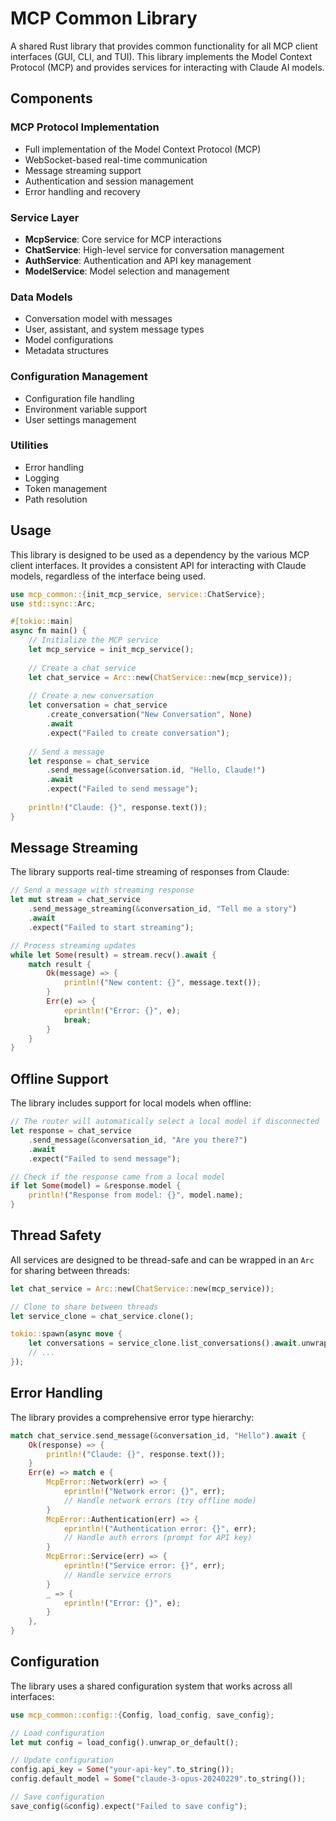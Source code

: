 # MCP Common Library

A shared Rust library that provides common functionality for all MCP client interfaces (GUI, CLI, and TUI). This library implements the Model Context Protocol (MCP) and provides services for interacting with Claude AI models.

## Components

### MCP Protocol Implementation

- Full implementation of the Model Context Protocol (MCP)
- WebSocket-based real-time communication
- Message streaming support
- Authentication and session management
- Error handling and recovery

### Service Layer

- **McpService**: Core service for MCP interactions
- **ChatService**: High-level service for conversation management
- **AuthService**: Authentication and API key management
- **ModelService**: Model selection and management

### Data Models

- Conversation model with messages
- User, assistant, and system message types
- Model configurations
- Metadata structures

### Configuration Management

- Configuration file handling
- Environment variable support
- User settings management

### Utilities

- Error handling
- Logging
- Token management
- Path resolution

## Usage

This library is designed to be used as a dependency by the various MCP client interfaces. It provides a consistent API for interacting with Claude models, regardless of the interface being used.

```rust
use mcp_common::{init_mcp_service, service::ChatService};
use std::sync::Arc;

#[tokio::main]
async fn main() {
    // Initialize the MCP service
    let mcp_service = init_mcp_service();
    
    // Create a chat service
    let chat_service = Arc::new(ChatService::new(mcp_service));
    
    // Create a new conversation
    let conversation = chat_service
        .create_conversation("New Conversation", None)
        .await
        .expect("Failed to create conversation");
    
    // Send a message
    let response = chat_service
        .send_message(&conversation.id, "Hello, Claude!")
        .await
        .expect("Failed to send message");
    
    println!("Claude: {}", response.text());
}
```

## Message Streaming

The library supports real-time streaming of responses from Claude:

```rust
// Send a message with streaming response
let mut stream = chat_service
    .send_message_streaming(&conversation_id, "Tell me a story")
    .await
    .expect("Failed to start streaming");

// Process streaming updates
while let Some(result) = stream.recv().await {
    match result {
        Ok(message) => {
            println!("New content: {}", message.text());
        }
        Err(e) => {
            eprintln!("Error: {}", e);
            break;
        }
    }
}
```

## Offline Support

The library includes support for local models when offline:

```rust
// The router will automatically select a local model if disconnected
let response = chat_service
    .send_message(&conversation_id, "Are you there?")
    .await
    .expect("Failed to send message");

// Check if the response came from a local model
if let Some(model) = &response.model {
    println!("Response from model: {}", model.name);
}
```

## Thread Safety

All services are designed to be thread-safe and can be wrapped in an `Arc` for sharing between threads:

```rust
let chat_service = Arc::new(ChatService::new(mcp_service));

// Clone to share between threads
let service_clone = chat_service.clone();

tokio::spawn(async move {
    let conversations = service_clone.list_conversations().await.unwrap();
    // ...
});
```

## Error Handling

The library provides a comprehensive error type hierarchy:

```rust
match chat_service.send_message(&conversation_id, "Hello").await {
    Ok(response) => {
        println!("Claude: {}", response.text());
    }
    Err(e) => match e {
        McpError::Network(err) => {
            eprintln!("Network error: {}", err);
            // Handle network errors (try offline mode)
        }
        McpError::Authentication(err) => {
            eprintln!("Authentication error: {}", err);
            // Handle auth errors (prompt for API key)
        }
        McpError::Service(err) => {
            eprintln!("Service error: {}", err);
            // Handle service errors
        }
        _ => {
            eprintln!("Error: {}", e);
        }
    },
}
```

## Configuration

The library uses a shared configuration system that works across all interfaces:

```rust
use mcp_common::config::{Config, load_config, save_config};

// Load configuration
let mut config = load_config().unwrap_or_default();

// Update configuration
config.api_key = Some("your-api-key".to_string());
config.default_model = Some("claude-3-opus-20240229".to_string());

// Save configuration
save_config(&config).expect("Failed to save config");
```
